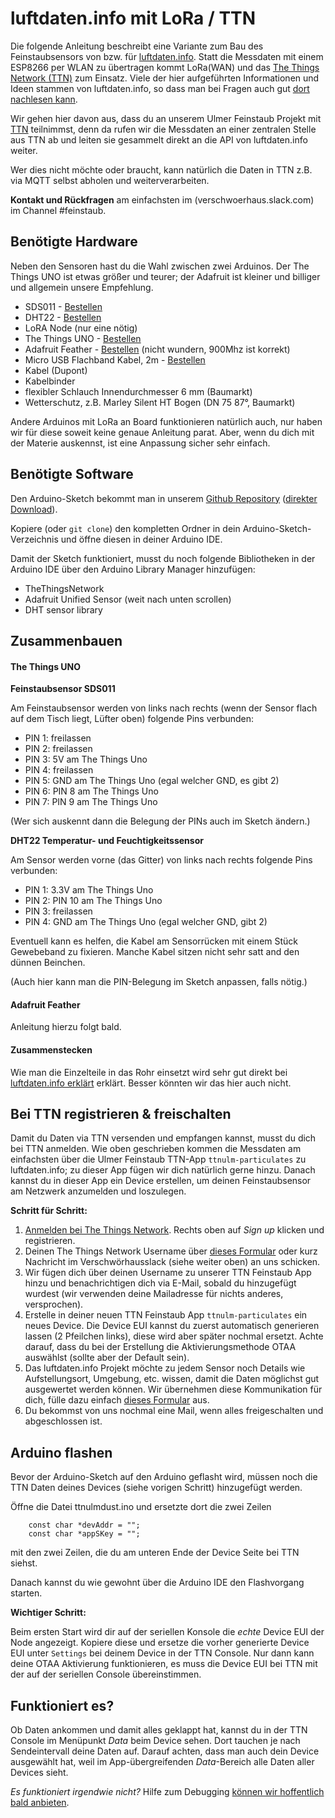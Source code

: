 # luftdaten.info mit LoRa / TTN

Die folgende Anleitung beschreibt eine Variante zum Bau des Feinstaubsensors
von bzw. für [luftdaten.info](http://luftdaten.info).
Statt die Messdaten mit einem ESP8266 per WLAN zu übertragen kommt LoRa(WAN) und
das [The Things Network (TTN)](https://www.thethingsnetwork.org) zum Einsatz.
Viele der hier aufgeführten Informationen und Ideen stammen von
luftdaten.info, so dass man bei Fragen auch gut [dort nachlesen kann](http://luftdaten.info/feinstaubsensor-bauen/).

Wir gehen hier davon aus, dass du an unserem Ulmer
Feinstaub Projekt mit [TTN](https://www.thethingsnetwork.org/community/ulm/)
teilnimmst, denn da rufen wir die Messdaten an einer zentralen
Stelle aus TTN ab und leiten sie gesammelt direkt an die API von
luftdaten.info weiter.

Wer dies nicht möchte oder braucht, kann natürlich die Daten in TTN z.B.
via MQTT selbst abholen und weiterverarbeiten.

**Kontakt und Rückfragen** am einfachsten im (verschwoerhaus.slack.com)
im Channel #feinstaub.


## Benötigte Hardware

Neben den Sensoren hast du die Wahl zwischen zwei Arduinos.
Der The Things UNO ist etwas größer und teurer; der Adafruit
ist kleiner und billiger und allgemein unsere Empfehlung.

* SDS011 - [Bestellen](http://de.aliexpress.com/wholesale?site=deu&SortType=price_asc&shipCountry=de&SearchText=sds011&CatId=523)
* DHT22 - [Bestellen](http://de.aliexpress.com/wholesale?site=deu&SortType=price_asc&shipCountry=de&SearchText=dht22&CatId=523)
* LoRA Node (nur eine nötig)
 * The Things UNO - [Bestellen](https://shop.thethingsnetwork.com/index.php/product/the-things-uno/)
 * Adafruit Feather - [Bestellen](http://www.exp-tech.de/adafruit-feather-m0-with-rfm95-lora-radio-900mhz) (nicht wundern, 900Mhz ist korrekt)
* Micro USB Flachband Kabel, 2m - [Bestellen](https://www.amazon.de/s/?field-keywords=micro+usb+flachbandkabel+2m)
* Kabel (Dupont)
* Kabelbinder
* flexibler Schlauch Innendurchmesser 6 mm (Baumarkt)
* Wetterschutz, z.B. Marley Silent HT Bogen (DN 75 87°, Baumarkt)

Andere Arduinos mit LoRa an Board funktionieren natürlich auch, nur
haben wir für diese soweit keine genaue Anleitung parat. Aber, wenn du
dich mit der Materie auskennst, ist eine Anpassung sicher sehr einfach.


## Benötigte Software

Den Arduino-Sketch bekommt man in unserem [Github Repository](https://github.com/verschwoerhaus/ttn-ulm-feinstaub)
 ([direkter Download](https://github.com/verschwoerhaus/ttn-ulm-feinstaub/archive/master.zip)).

Kopiere (oder `git clone`) den kompletten Ordner in dein Arduino-Sketch-Verzeichnis
und öffne diesen in deiner Arduino IDE.

Damit der Sketch funktioniert, musst du noch folgende Bibliotheken in
der Arduino IDE über den Arduino Library Manager hinzufügen:

* TheThingsNetwork
* Adafruit Unified Sensor (weit nach unten scrollen)
* DHT sensor library


## Zusammenbauen

#### The Things UNO

**Feinstaubsensor SDS011**

Am Feinstaubsensor werden von links nach rechts (wenn der Sensor flach
auf dem Tisch liegt, Lüfter oben) folgende Pins verbunden:

* PIN 1: freilassen
* PIN 2: freilassen
* PIN 3: 5V am The Things Uno
* PIN 4: freilassen
* PIN 5: GND am The Things Uno (egal welcher GND, es gibt 2)
* PIN 6: PIN 8 am The Things Uno
* PIN 7: PIN 9 am The Things Uno

(Wer sich auskennt dann die Belegung der PINs auch im Sketch ändern.)

**DHT22 Temperatur- und Feuchtigkeitssensor**

Am Sensor werden vorne (das Gitter) von links nach rechts folgende Pins
verbunden:

* PIN 1: 3.3V am The Things Uno
* PIN 2: PIN 10 am The Things Uno
* PIN 3: freilassen
* PIN 4: GND am The Things Uno (egal welcher GND, gibt 2)

Eventuell kann es helfen, die Kabel am Sensorrücken mit einem Stück
Gewebeband zu fixieren. Manche Kabel sitzen nicht sehr satt and den
dünnen Beinchen.

(Auch hier kann man die PIN-Belegung im Sketch anpassen, falls nötig.)


#### Adafruit Feather

Anleitung hierzu folgt bald.


#### Zusammenstecken

Wie man die Einzelteile in das Rohr einsetzt wird sehr gut direkt
bei [luftdaten.info erklärt](http://luftdaten.info/feinstaubsensor-bauen/#komponenten-zusammenbau)
erklärt. Besser könnten wir das hier auch nicht.


## Bei TTN registrieren & freischalten

Damit du Daten via TTN versenden und empfangen kannst, musst
du dich bei TTN anmelden.
Wie oben geschrieben kommen die Messdaten am einfachsten über die Ulmer
Feinstaub TTN-App `ttnulm-particulates` zu luftdaten.info; zu dieser App
fügen wir dich natürlich gerne hinzu. Danach kannst du in dieser App
ein Device erstellen, um deinen Feinstaubsensor am Netzwerk anzumelden
und loszulegen.

**Schritt für Schritt:**

1. [Anmelden bei The Things Network](https://www.thethingsnetwork.org/).
Rechts oben auf *Sign up* klicken und registrieren.
2. Deinen The Things Network Username über [dieses Formular](TODO) oder
 kurz Nachricht im Verschwörhausslack (siehe weiter oben) an uns schicken.
3. Wir fügen dich über deinen Username zu unserer TTN Feinstaub App hinzu
und benachrichtigen dich via E-Mail, sobald du hinzugefügt wurdest (wir
verwenden deine Mailadresse für nichts anderes, versprochen).
4. Erstelle in deiner neuen TTN Feinstaub App `ttnulm-particulates` ein
neues Device. Die Device EUI kannst du zuerst automatisch generieren
lassen (2 Pfeilchen links), diese wird aber später nochmal ersetzt.
Achte darauf, dass du bei der Erstellung die Aktivierungsmethode OTAA
auswählst (sollte aber der Default sein).
5. Das luftdaten.info Projekt möchte zu jedem Sensor noch Details wie
Aufstellungsort, Umgebung, etc. wissen, damit die Daten möglichst gut
ausgewertet werden können. Wir übernehmen diese Kommunikation für dich,
fülle dazu einfach [dieses Formular](TODO) aus.
6. Du bekommst von uns nochmal eine Mail, wenn alles freigeschalten und
abgeschlossen ist.


## Arduino flashen

Bevor der Arduino-Sketch auf den Arduino geflasht wird,
müssen noch die TTN Daten deines Devices (siehe vorigen Schritt)
hinzugefügt werden.

Öffne die Datei ttnulmdust.ino und ersetzte dort die zwei Zeilen
```
    const char *devAddr = "";
    const char *appSKey = "";
```
mit den zwei Zeilen, die du am unteren Ende der Device Seite bei TTN
siehst.

Danach kannst du wie gewohnt über die Arduino IDE den Flashvorgang starten.

**Wichtiger Schritt:**

Beim ersten Start wird dir auf der seriellen Konsole die *echte* Device EUI
der Node angezeigt. Kopiere diese und ersetze die vorher generierte Device EUI
unter `Settings` bei deinem Device in der TTN Console. Nur dann kann deine OTAA Aktivierung funktionieren, es muss
die Device EUI bei TTN mit der auf der seriellen Console übereinstimmen.


## Funktioniert es?

Ob Daten ankommen und damit alles geklappt hat, kannst du in der TTN Console
im Menüpunkt *Data* beim Device sehen. Dort tauchen je nach Sendeintervall deine
Daten auf. Darauf achten, dass man auch dein Device ausgewählt hat, weil
 im App-übergreifenden *Data*-Bereich alle Daten aller Devices sieht.

*Es funktioniert irgendwie nicht?* Hilfe zum Debugging [können wir hoffentlich bald anbieten](TODO).
